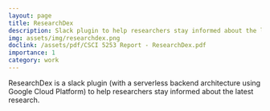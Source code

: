 ```yaml
---
layout: page
title: ResearchDex
description: Slack plugin to help researchers stay informed about the latest research
img: assets/img/researchdex.png
doclink: /assets/pdf/CSCI 5253 Report - ResearchDex.pdf
importance: 1
category: work
---
```

ResearchDex is a slack plugin (with a serverless backend architecture using Google Cloud Platform) to help researchers stay informed about the latest research.

